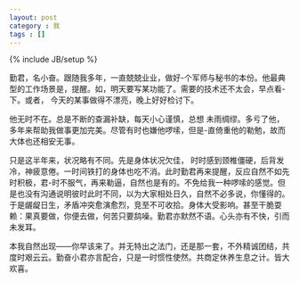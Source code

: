 ```yaml
---
layout: post
category : 我
tags : []
---
```

{% include JB/setup %}

勤君，名小奋。跟随我多年，一直兢兢业业，做好-个军师与秘书的本份。他最典型的工作场景是，提醒。如，明天要写某功能了。需要的技术还不太会，早点看-下。或者， 今天的某事做得不漂亮，晚上好好检讨下。

他无时不在。总是不断的查漏补缺，每天小心谨慎，总想
未雨绸缪。多亏了他，多年来帮助我做事更加完美。尽管有时也嫌他啰嗦，但是-直倚重他的勒勉，故而大体也还相安无事。

只是这半年来，状况略有不同。先是身体状况欠佳， 时时感到颈椎僵硬，后背发冷，神疲意倦。一时间铁打的身体也吃不消。此时勤君再来提醒，反应自然不如先时积极，君-时不服气，再来勒逼，自然也是有的。不免给我一种啰嗦的感觉。但是也没有沟通说明彼时此时不同，以为大家相处日久，自然不必多说，你懂得的。于是龌龊日生，矛盾冲突愈演愈烈，竞至不可收拾。身体大受影响。甚至干脆耍赖：果真要做，你便去做，何苦只要鸹噪。勤君亦默然不语。心头亦有不快，引而未发耳。

本我自然出现——你早该来了。并无特出之法门，还是那一套，不外精诚团结，共度时艰云云。勤奋小君亦言配合，只是一时惯性使然。共商定休养生息之计。皆大欢喜。